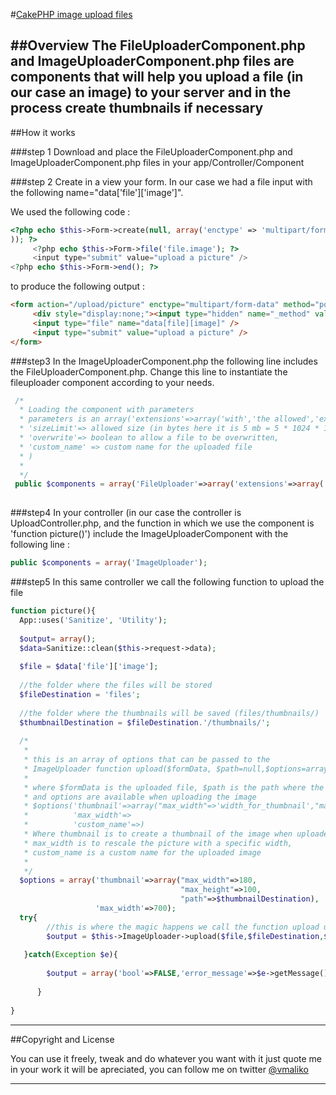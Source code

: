 #[CakePHP image upload files](http://www.githup.com/cakephp2.0_image_upload)

##Overview
The FileUploaderComponent.php and ImageUploaderComponent.php files are components that will help you upload a file (in our case an image) to your server and in the process create thumbnails if necessary
---
 
##How it works

###step 1
Download and place the FileUploaderComponent.php and ImageUploaderComponent.php files in your app/Controller/Component

###step 2 
Create in a view your form. In our case we had a file input with the following name="data['file']['image']".

We used the following code :

````php
<?php echo $this->Form->create(null, array('enctype' => 'multipart/form-data','url' => array('controller' => 'upload', 'action' => 'picture')
)); ?>
     <?php echo $this->Form->file('file.image'); ?>
     <input type="submit" value="upload a picture" />
<?php echo $this->Form->end(); ?>
````

to produce the following output :

````html
<form action="/upload/picture" enctype="multipart/form-data" method="post" accept-charset="utf-8">
     <div style="display:none;"><input type="hidden" name="_method" value="POST"></div>     
     <input type="file" name="data[file][image]" />     
     <input type="submit" value="upload a picture" />
</form> 
````

###step3
In the ImageUploaderComponent.php the following line includes the FileUploaderComponent.php. Change this line to instantiate the fileuploader component according to your needs.

````php
 /*
  * Loading the component with parameters
  * parameters is an array('extensions'=>array('with','the allowed','extensions'),
  * 'sizeLimit'=> allowed size (in bytes here it is 5 mb = 5 * 1024 * 1024),
  * 'overwrite'=> boolean to allow a file to be overwritten,
  * 'custom_name' => custom name for the uploaded file
  * )
  * 
  */
 public $components = array('FileUploader'=>array('extensions'=>array('jpeg','gif','bmp','jpg','png'),'sizeLimit'=>5242880));
 
````

###step4
In your controller (in our case the controller is  UploadController.php, and the function in which we use the component is 'function picture()') include the ImageUploaderComponent with the following line :

````php
public $components = array('ImageUploader');
````

###step5
In this same controller we call the following function to upload the file
````php
function picture(){
  App::uses('Sanitize', 'Utility');
  
  $output= array();  
  $data=Sanitize::clean($this->request->data);
  
  $file = $data['file']['image'];
  
  //the folder where the files will be stored
  $fileDestination = 'files';
  
  //the folder where the thumbnails will be saved (files/thumbnails/)
  $thumbnailDestination = $fileDestination.'/thumbnails/';
  
  /*
   * 
   * this is an array of options that can be passed to the 
   * ImageUploader function upload($formData, $path=null,$options=array('custom_name'=>null, 'thumbnail'=>null, 'max_width'=>null))
   * 
   * where $formData is the uploaded file, $path is the path where the file will be saved,
   * and options are available when uploading the image 
   * $options('thumbnail'=>array("max_width"=>'width_for_thumbnail',"max_height"=>'height_for_thumbnail', "path"=>'file/path/for/thumbnail/', "custom_name"=>'custom_name_for_the_thumbnail')
   *          'max_width'=>
   *          'custom_name'=>)
   * Where thumbnail is to create a thumbnail of the image when uploaded, 
   * max_width is to rescale the picture with a specific width,
   * custom_name is a custom name for the uploaded image
   * 
   */   
  $options = array('thumbnail'=>array("max_width"=>180,
                                      "max_height"=>100, 
                                      "path"=>$thumbnailDestination),
                   'max_width'=>700);    
  try{
        //this is where the magic happens we call the function upload using the imageuploader component 
        $output = $this->ImageUploader->upload($file,$fileDestination,$options);
       
   }catch(Exception $e){
          
        $output = array('bool'=>FALSE,'error_message'=>$e->getMessage());
       
      }
      
}
````

---

##Copyright and License

You can use it freely, tweak and do whatever you want with it just quote me in your work it will be apreciated, you can follow me on twitter [@vmaliko](http://www.twitter.com/vmaliko)

---
